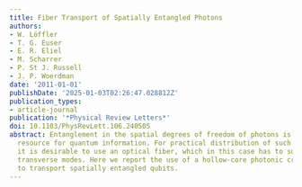 ```yaml
---
title: Fiber Transport of Spatially Entangled Photons
authors:
- W. Löffler
- T. G. Euser
- E. R. Eliel
- M. Scharrer
- P. St J. Russell
- J. P. Woerdman
date: '2011-01-01'
publishDate: '2025-01-03T02:26:47.028812Z'
publication_types:
- article-journal
publication: '*Physical Review Letters*'
doi: 10.1103/PhysRevLett.106.240505
abstract: Entanglement in the spatial degrees of freedom of photons is an interesting
  resource for quantum information. For practical distribution of such entangled photons,
  it is desirable to use an optical fiber, which in this case has to support multiple
  transverse modes. Here we report the use of a hollow-core photonic crystal fiber
  to transport spatially entangled qubits.
---
```

